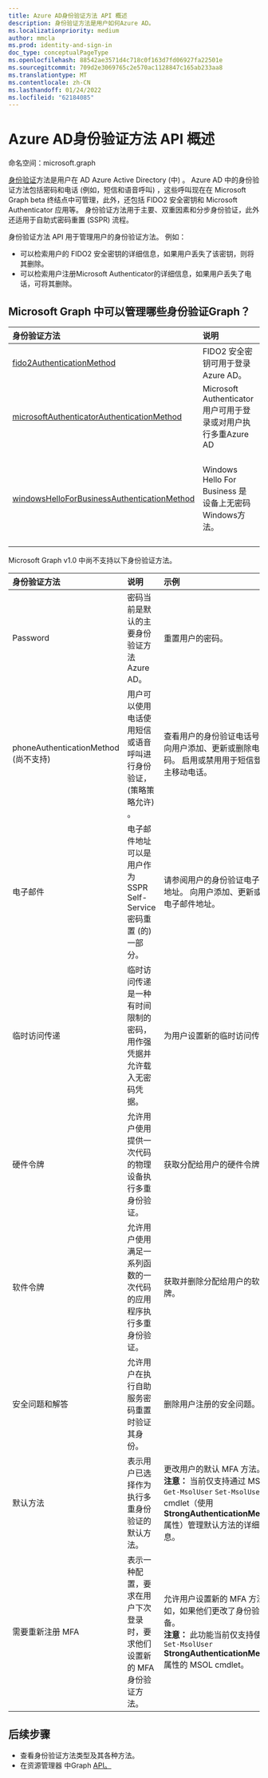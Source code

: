 ```yaml
---
title: Azure AD身份验证方法 API 概述
description: 身份验证方法是用户如何Azure AD。
ms.localizationpriority: medium
author: mmcla
ms.prod: identity-and-sign-in
doc_type: conceptualPageType
ms.openlocfilehash: 88542ae3571d4c718c0f163d7fd06927fa22501e
ms.sourcegitcommit: 709d2e3069765c2e570ac1128847c165ab233aa8
ms.translationtype: MT
ms.contentlocale: zh-CN
ms.lasthandoff: 01/24/2022
ms.locfileid: "62184085"
---
```

# <a name="azure-ad-authentication-methods-api-overview"></a>Azure AD身份验证方法 API 概述

命名空间：microsoft.graph

[身份验证](/azure/active-directory/authentication/concept-authentication-methods)方法是用户在 AD Azure Active Directory (中) 。 Azure AD 中的身份验证方法包括密码和电话 (例如，短信和语音呼叫) ，这些呼叫现在在 Microsoft Graph beta 终结点中可管理，此外，还包括 FIDO2 安全密钥和 Microsoft Authenticator 应用等。 身份验证方法用于主要、双重因素和分步身份验证，此外还适用于自助式密码重置 (SSPR) 流程。

身份验证方法 API 用于管理用户的身份验证方法。 例如：

* 可以检索用户的 FIDO2 安全密钥的详细信息，如果用户丢失了该密钥，则将其删除。
* 可以检索用户注册Microsoft Authenticator的详细信息，如果用户丢失了电话，可将其删除。

## <a name="what-authentication-methods-can-be-managed-in-microsoft-graph"></a>Microsoft Graph 中可以管理哪些身份验证Graph？

|身份验证方法       | 说明 |示例     |
|:---------------------------|:------------|:------------|
|[fido2AuthenticationMethod](fido2authenticationmethod.md)|FIDO2 安全密钥可用于登录Azure AD。|删除丢失的 FIDO2 安全密钥。|
|[microsoftAuthenticatorAuthenticationMethod](microsoftauthenticatorauthenticationmethod.md)|Microsoft Authenticator用户可用于登录或对用户执行多重Azure AD|删除Microsoft Authenticator身份验证方法。|
|[windowsHelloForBusinessAuthenticationMethod](windowsHelloForBusinessAuthenticationMethod.md)|Windows Hello For Business 是设备上无密码Windows方法。|请参阅用户已启用适用于Windows Hello登录的设备。 删除Windows Hello企业凭据。|

Microsoft Graph v1.0 中尚不支持以下身份验证方法。

|身份验证方法       | 说明 |示例     |
|:---------------------------|:------------|:------------|
|Password | 密码当前是默认的主要身份验证方法Azure AD。|重置用户的密码。|
|phoneAuthenticationMethod (尚不支持)  |用户可以使用电话使用短信或语音呼叫进行身份验证， ([](/azure/active-directory/authentication/concept-authentication-methods#phone-options)策略策略允许) 。|查看用户的身份验证电话号码。 向用户添加、更新或删除电话号码。 启用或禁用用于短信登录的主移动电话。|
|电子邮件 |电子邮件地址可以是用户作为 SSPR Self-Service密码重置 (的) 一部分。|请参阅用户的身份验证电子邮件地址。 向用户添加、更新或删除电子邮件地址。|
|临时访问传递 |临时访问传递是一种有时间限制的密码，用作强凭据并允许载入无密码凭据。 | 为用户设置新的临时访问传递。|
|硬件令牌 | 允许用户使用提供一次代码的物理设备执行多重身份验证。 | 获取分配给用户的硬件令牌。|
|软件令牌 | 允许用户使用满足一系列函数的一次代码的应用程序执行多重身份验证。 | 获取并删除分配给用户的软件令牌。|
|安全问题和解答 | 允许用户在执行自助服务密码重置时验证其身份。 |删除用户注册的安全问题。|
|默认方法 | 表示用户已选择作为执行多重身份验证的默认方法。| 更改用户的默认 MFA 方法。 <br/> **注意：** 当前仅支持通过 MSOL 和 `Get-MsolUser` `Set-MsolUser` cmdlet（使用 **StrongAuthenticationMethods** 属性）管理默认方法的详细信息。 |
|需要重新注册 MFA | 表示一种配置，要求在用户下次登录时，要求他们设置新的 MFA 身份验证方法。| 允许用户设置新的 MFA 方法，例如，如果他们更改了身份验证设备。 <br/> **注意：** 此功能当前仅支持使用 `Set-MsolUser` **StrongAuthenticationMethods** 属性的 MSOL cmdlet。 |

## <a name="next-steps"></a>后续步骤

* 查看身份验证方法类型及其各种方法。
* 在资源管理器 中Graph [API。](https://developer.microsoft.com/graph/graph-explorer)
